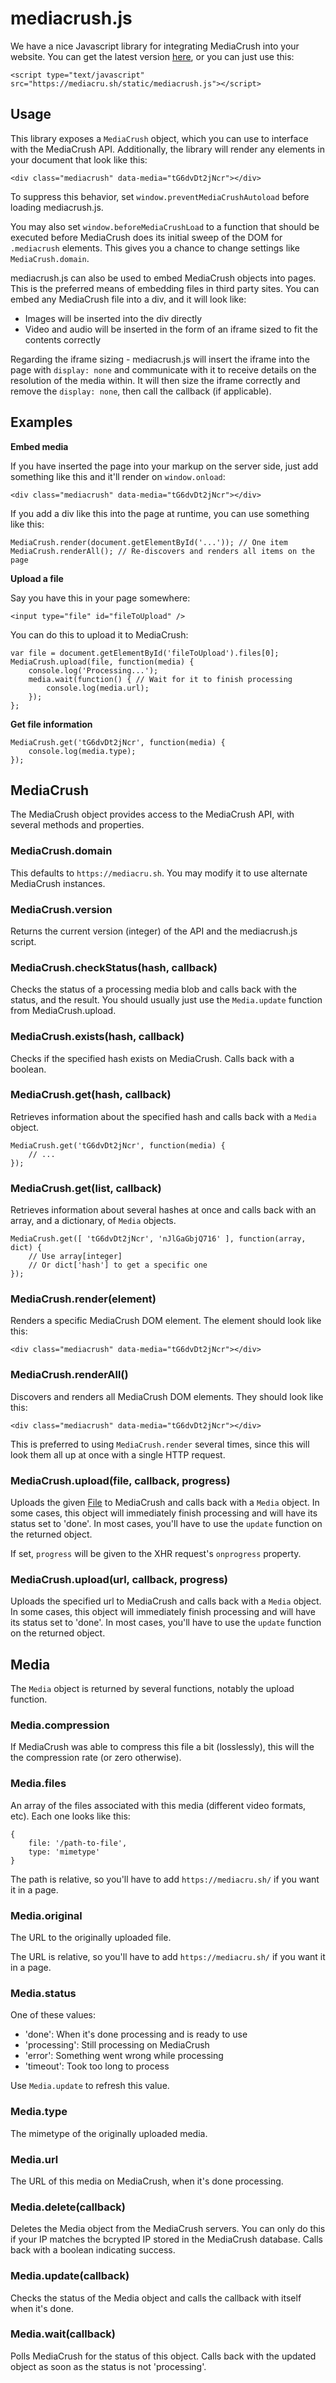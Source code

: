 # mediacrush.js

We have a nice Javascript library for integrating MediaCrush into your website. You can get the latest
version [here](/static/mediacrush.js), or you can just use this:

    <script type="text/javascript" src="https://mediacru.sh/static/mediacrush.js"></script>

## Usage

This library exposes a `MediaCrush` object, which you can use to interface with the MediaCrush API.
Additionally, the library will render any elements in your document that look like this:

    <div class="mediacrush" data-media="tG6dvDt2jNcr"></div>

To suppress this behavior, set `window.preventMediaCrushAutoload` before loading mediacrush.js.

You may also set `window.beforeMediaCrushLoad` to a function that should be executed before MediaCrush
does its initial sweep of the DOM for `.mediacrush` elements. This gives you a chance to change settings
like `MediaCrush.domain`.

mediacrush.js can also be used to embed MediaCrush objects into pages. This is the preferred means of
embedding files in third party sites. You can embed any MediaCrush file into a div, and it will
look like:

* Images will be inserted into the div directly
* Video and audio will be inserted in the form of an iframe sized to fit the contents correctly

Regarding the iframe sizing - mediacrush.js will insert the iframe into the page with `display: none`
and communicate with it to receive details on the resolution of the media within. It will then
size the iframe correctly and remove the `display: none`, then call the callback (if applicable).

## Examples

**Embed media**

If you have inserted the page into your markup on the server side, just add something like this and
it'll render on `window.onload`:

    <div class="mediacrush" data-media="tG6dvDt2jNcr"></div>

If you add a div like this into the page at runtime, you can use something like this:

    MediaCrush.render(document.getElementById('...')); // One item
    MediaCrush.renderAll(); // Re-discovers and renders all items on the page

**Upload a file**

Say you have this in your page somewhere:

    <input type="file" id="fileToUpload" />

You can do this to upload it to MediaCrush:

    var file = document.getElementById('fileToUpload').files[0];
    MediaCrush.upload(file, function(media) {
        console.log('Processing...');
        media.wait(function() { // Wait for it to finish processing
            console.log(media.url);
        });
    };

**Get file information**

    MediaCrush.get('tG6dvDt2jNcr', function(media) {
        console.log(media.type);
    });

## MediaCrush

The MediaCrush object provides access to the MediaCrush API, with several methods and properties.

### MediaCrush.domain

This defaults to `https://mediacru.sh`. You may modify it to use alternate MediaCrush instances.

### MediaCrush.version

Returns the current version (integer) of the API and the mediacrush.js script.

### MediaCrush.checkStatus(hash, callback)

Checks the status of a processing media blob and calls back with the status, and the result. You should usually
just use the `Media.update` function from MediaCrush.upload.

### MediaCrush.exists(hash, callback)

Checks if the specified hash exists on MediaCrush. Calls back with a boolean.

### MediaCrush.get(hash, callback)

Retrieves information about the specified hash and calls back with a `Media` object.

    MediaCrush.get('tG6dvDt2jNcr', function(media) {
        // ...
    });

### MediaCrush.get(list, callback)

Retrieves information about several hashes at once and calls back with an array, and a dictionary, of `Media` objects.

    MediaCrush.get([ 'tG6dvDt2jNcr', 'nJlGaGbjQ716' ], function(array, dict) {
        // Use array[integer]
        // Or dict['hash'] to get a specific one
    });

### MediaCrush.render(element)

Renders a specific MediaCrush DOM element. The element should look like this:

    <div class="mediacrush" data-media="tG6dvDt2jNcr"></div>

### MediaCrush.renderAll()

Discovers and renders all MediaCrush DOM elements. They should look like this:

    <div class="mediacrush" data-media="tG6dvDt2jNcr"></div>

This is preferred to using `MediaCrush.render` several times, since this will look them all up at once with a single
HTTP request.

### MediaCrush.upload(file, callback, progress)

Uploads the given [File](https://developer.mozilla.org/en-US/docs/Web/API/File?redirectlocale=en-US&redirectslug=DOM%2FFile)
to MediaCrush and calls back with a `Media` object. In some cases, this object will immediately finish processing and
will have its status set to 'done'. In most cases, you'll have to use the `update` function on the returned object.

If set, `progress` will be given to the XHR request's `onprogress` property.

### MediaCrush.upload(url, callback, progress)

Uploads the specified url to MediaCrush and calls back with a `Media` object. In some cases, this object will immediately
finish processing and will have its status set to 'done'. In most cases, you'll have to use the `update` function on the
returned object.

## Media

The `Media` object is returned by several functions, notably the upload function.

### Media.compression

If MediaCrush was able to compress this file a bit (losslessly), this will the the compression rate (or zero otherwise).

### Media.files

An array of the files associated with this media (different video formats, etc). Each one looks like this:

    {
        file: '/path-to-file',
        type: 'mimetype'
    }

The path is relative, so you'll have to add `https://mediacru.sh/` if you want it in a page.

### Media.original

The URL to the originally uploaded file.

The URL is relative, so you'll have to add `https://mediacru.sh/` if you want it in a page.

### Media.status

One of these values:

* 'done': When it's done processing and is ready to use
* 'processing': Still processing on MediaCrush
* 'error': Something went wrong while processing
* 'timeout': Took too long to process

Use `Media.update` to refresh this value.

### Media.type

The mimetype of the originally uploaded media.

### Media.url

The URL of this media on MediaCrush, when it's done processing.

### Media.delete(callback)

Deletes the Media object from the MediaCrush servers. You can only do this if your IP matches the bcrypted IP stored in
the MediaCrush database. Calls back with a boolean indicating success.

### Media.update(callback)

Checks the status of the Media object and calls the callback with itself when it's done.

### Media.wait(callback)

Polls MediaCrush for the status of this object. Calls back with the updated object as soon as the status is not 'processing'.

